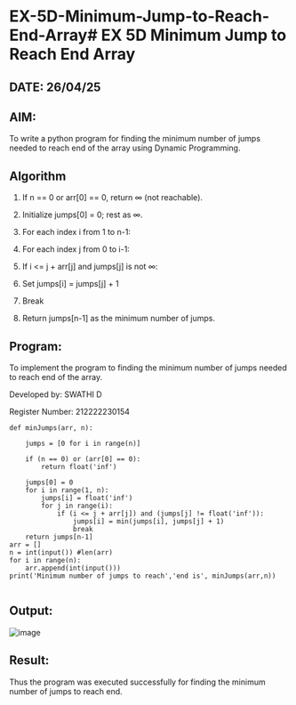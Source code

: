 # EX-5D-Minimum-Jump-to-Reach-End-Array# EX 5D Minimum Jump to Reach End Array
## DATE: 26/04/25

## AIM:
To write a python program for finding the minimum number of jumps needed to reach end of the array using Dynamic Programming.


## Algorithm
1. If n == 0 or arr[0] == 0, return ∞ (not reachable).

2. Initialize jumps[0] = 0; rest as ∞.

3. For each index i from 1 to n-1:

4. For each index j from 0 to i-1:

5. If i <= j + arr[j] and jumps[j] is not ∞:

6. Set jumps[i] = jumps[j] + 1

7. Break

8. Return jumps[n-1] as the minimum number of jumps.
   
## Program:

To implement the program to finding the minimum number of jumps needed to reach end of the array.

Developed by: SWATHI D

Register Number: 212222230154

```
def minJumps(arr, n):

    jumps = [0 for i in range(n)]
 
    if (n == 0) or (arr[0] == 0):
        return float('inf')
 
    jumps[0] = 0
    for i in range(1, n):
        jumps[i] = float('inf')
        for j in range(i):
            if (i <= j + arr[j]) and (jumps[j] != float('inf')):
                jumps[i] = min(jumps[i], jumps[j] + 1)
                break
    return jumps[n-1]
arr = []
n = int(input()) #len(arr)
for i in range(n):
    arr.append(int(input()))
print('Minimum number of jumps to reach','end is', minJumps(arr,n))
 
```
## Output:
![image](https://github.com/user-attachments/assets/c1926308-92a8-4962-b061-0aaf7629d7f8)


## Result:
Thus the program was executed successfully for finding the minimum number of jumps to reach end.
